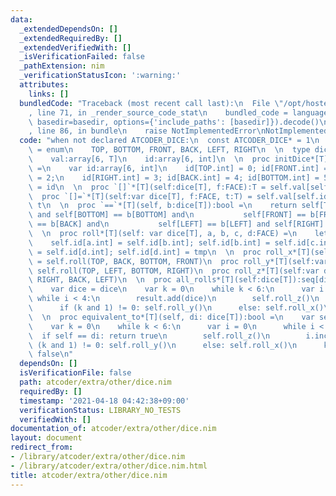 ```yaml
---
data:
  _extendedDependsOn: []
  _extendedRequiredBy: []
  _extendedVerifiedWith: []
  _isVerificationFailed: false
  _pathExtension: nim
  _verificationStatusIcon: ':warning:'
  attributes:
    links: []
  bundledCode: "Traceback (most recent call last):\n  File \"/opt/hostedtoolcache/Python/3.10.2/x64/lib/python3.10/site-packages/onlinejudge_verify/documentation/build.py\"\
    , line 71, in _render_source_code_stat\n    bundled_code = language.bundle(stat.path,\
    \ basedir=basedir, options={'include_paths': [basedir]}).decode()\n  File \"/opt/hostedtoolcache/Python/3.10.2/x64/lib/python3.10/site-packages/onlinejudge_verify/languages/nim.py\"\
    , line 86, in bundle\n    raise NotImplementedError\nNotImplementedError\n"
  code: "when not declared ATCODER_DICE:\n  const ATCODER_DICE* = 1\n  type FACE*\
    \ = enum\n    TOP, BOTTOM, FRONT, BACK, LEFT, RIGHT\n  \n  type dice*[T] = object\n\
    \    val:array[6, T]\n    id:array[6, int]\n  \n  proc initDice*[T]():dice[T]\
    \ =\n    var id:array[6, int]\n    id[TOP.int] = 0; id[FRONT.int] = 1; id[LEFT.int]\
    \ = 2;\n    id[RIGHT.int] = 3; id[BACK.int] = 4; id[BOTTOM.int] = 5\n    result.id\
    \ = id\n  \n  proc `[]`*[T](self:dice[T], f:FACE):T = self.val[self.id[f.int]]\n\
    \  proc `[]=`*[T](self:var dice[T], f:FACE, t:T) = self.val[self.id[f.int]] =\
    \ t\n  \n  proc `==`*[T](self, b:dice[T]):bool =\n    return self[TOP] == b[TOP]\
    \ and self[BOTTOM] == b[BOTTOM] and\n           self[FRONT] == b[FRONT] and self[BACK]\
    \ == b[BACK] and\n           self[LEFT] == b[LEFT] and self[RIGHT] == b[RIGHT]\n\
    \  \n  proc roll*[T](self: var dice[T], a, b, c, d:FACE) =\n    let tmp = self.id[a.int]\n\
    \    self.id[a.int] = self.id[b.int]; self.id[b.int] = self.id[c.int];\n    self.id[c.int]\
    \ = self.id[d.int]; self.id[d.int] = tmp\n  \n  proc roll_x*[T](self:var dice[T])\
    \ = self.roll(TOP, BACK, BOTTOM, FRONT)\n  proc roll_y*[T](self:var dice[T]) =\
    \ self.roll(TOP, LEFT, BOTTOM, RIGHT)\n  proc roll_z*[T](self:var dice[T]) = self.roll(FRONT,\
    \ RIGHT, BACK, LEFT)\n  \n  proc all_rolls*[T](self:dice[T]):seq[dice[T]] =\n\
    \    var dice = dice\n    var k = 0\n    while k < 6:\n      var i = 0\n     \
    \ while i < 4:\n        result.add(dice)\n        self.roll_z()\n        i.inc\n\
    \      if (k and 1) != 0: self.roll_y()\n      else: self.roll_x()\n      k.inc\n\
    \  \n  proc equivalent_to*[T](self, di: dice[T]):bool =\n    var self = self\n\
    \    var k = 0\n    while k < 6:\n      var i = 0\n      while i < 4:\n      \
    \  if self == di: return true\n        self.roll_z()\n        i.inc\n      if\
    \ (k and 1) != 0: self.roll_y()\n      else: self.roll_x()\n      k.inc\n    return\
    \ false\n"
  dependsOn: []
  isVerificationFile: false
  path: atcoder/extra/other/dice.nim
  requiredBy: []
  timestamp: '2021-04-18 04:42:38+09:00'
  verificationStatus: LIBRARY_NO_TESTS
  verifiedWith: []
documentation_of: atcoder/extra/other/dice.nim
layout: document
redirect_from:
- /library/atcoder/extra/other/dice.nim
- /library/atcoder/extra/other/dice.nim.html
title: atcoder/extra/other/dice.nim
---
```

